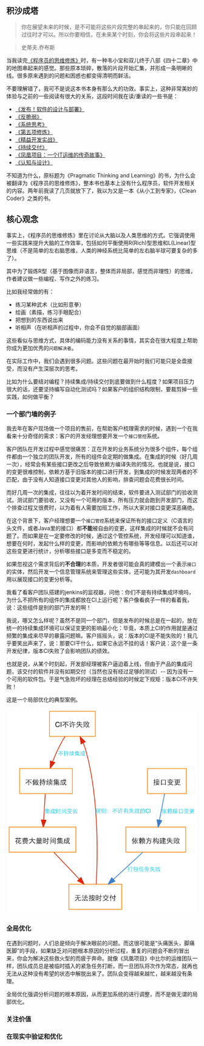 ## 积沙成塔

>你在展望未来的时候，是不可能将这些片段完整的串起来的，你只能在回顾过往时才可以。所以你要相信，在未来某个时刻，你会将这些片段串起来！

>史蒂夫.乔布斯

当我读完[《程序员的思维修炼》](https://book.douban.com/subject/5372651/)时，有一种韦小宝和双儿终于八部《四十二章》中的地图串起来的感觉。那些原本琐碎，散落的片段开始汇集，并形成一条明晰的线。很多原来遇到的问题和困惑也都变得清明而鲜活。

不要理解错了，我可不是说这本书本身有那么大的功效。事实上，这种非常美妙的体验与之前的一些阅读有很大的关系，这段时间我在读/重读的一些书是：

-  [《发布！软件的设计与部署》](https://book.douban.com/subject/26304417/)
-  [《反脆弱》](https://book.douban.com/subject/24838618/)
-  [《系统思考》](https://book.douban.com/subject/25963524/)
-  [《第五项修炼》](https://book.douban.com/subject/4051739/)
-  [《精益开发实战》](https://book.douban.com/subject/11620809/)
-  [《持续交付》](https://book.douban.com/subject/6862062/)
-  [《凤凰项目：一个IT运维的传奇故事》](https://book.douban.com/subject/26644070/)
-  [《认知与设计》](https://book.douban.com/subject/6792322/)

不知道为什么，原标题为《Pragmatic Thinking and Learning》的书，为什么会被翻译为《程序员的思维修炼》，整本书也基本上没有什么程序员，软件开发相关的内容。两年前我读了几页就放下了，我以为又是一本《从小工到专家》，《Clean Coder》之类的书。

## 核心观念

事实上，《程序员的思维修炼》里在讨论从大脑以及人类思维的方式。它强调使用一些实践来提升大脑的工作效率，包括如何平衡使用R(Rich)型思维和L(Linear)型思维（不是简单的左右脑思维，人类的神经系统比简单的左右脑半球可要复杂的多了）。

其中为了锻炼R型（基于图像而非语言，整体而非局部，感觉而非理性）的思维，作者建议做一些编程、写作之外的练习。

比如我经常做的有：

-  练习某种武术（比如形意拳）
-  绘画（素描，练习手眼配合）
-  把想到的东西说出来
-  听相声（在听相声的过程中，你会不自觉的脑部画面）

这些看似与思维方式，具体的编码能力没有关系的事情，其实会在很大程度上帮助你成为更加优秀的`问题解决者`。

在实际工作中，我们会遇到很多问题。这些问题在最开始时我们可能只是全盘接受，而没有产生深层次的思考。

比如为什么要结对编程？持续集成/持续交付到底要做到什么程度？如果项目压力很大的话，还要坚持编写自动化测试吗？如果客户的组织结构限制，要裁剪掉一些实践，如何做平衡？

### 一个部门墙的例子

我去年在客户现场做一个项目的售前，在帮助客户梳理需求的时候，遇到一个在我看来十分奇怪的需求：客户的开发经理想要开发一个`接口管控`系统。

客户团队在开发过程中感觉很痛苦：正在开发的业务系统分为很多个组件，每个组件都由一个独立的团队开发，所有的组件会定期的做集成。在集成的时候（好几周一次），经常会有某些接口更改之后导致依赖方编译失败的情况。也就是说，接口的变更很难控制，依赖方基于旧版本的接口进行开发，到集成的时候发现两者的不匹配，由于没有人知道接口变更对其他人的影响，排查问题会花费很长时间。

而好几周一次的集成，往往以为着开发时间的结束，软件要进入测试部门的验收测试。测试部门要验收，又没有一个可用的版本，所有压力就会跑到开发部门，而这个排查过程又很费时，以为着有人需要加班工作，所以大家对接口变更深恶痛绝。

在这个背景下，客户经理想要一个`接口管控`系统来保证所有的接口定义（C语言的头文件，或者Java里的接口）都**不能**被自由的变更，这样集成的时候就不会有问题了。而如果是在一定要修改的时候，通过这个管控系统，开发经理可以知道谁，想要在何时，发起什么样的变更，而影响的依赖方有哪些等等信息。以后还可以对这些变更进行统计，分析哪些接口是多变而不稳定的。

如果忽视这个需求背后的**不合理**的本质，开发者很可能会真的建模出一个表示`接口`的实体，然后开发一个信息管理系统来管理这些实体，还可能为其开发`dashboard`用以展现接口的变更分析等。

我看了看客户团队搭建的jenkins的监视器，问他：你们不是有持续集成环境吗，为什么不把所有的组件的集成都放在CI上运行呢？客户像看疯子一样的看着我，说：这些组件是别的部门开发的啊！

我说，哪又怎么样呢？虽然不是同一个部门，但是发布的时候总是在一起的，放在统一的持续集成环境可以保证变更的影响最小化：毕竟，本质上CI的作用就是通过频繁的集成来尽早的暴露问题嘛。客户摇摇头，说：版本的CI是不能失败的！我几乎要笑出声来了，说：那要CI干什么，如果它永远不挂的话！客户说：这个是一条开发纪律，版本CI失败了会影响团队的绩效。

也就是说，从某个时刻起，开发部经理被客户逼迫着上线，但由于产品的集成问题，该交付的软件并没有如期交付（当然也没有经过足够的测试）-- 因为没有一个可用的软件包。于是气急败坏的经理在总结经验的时候定下规矩：版本CI不许失败！

这是一个局部优化的典型案例。

![视图](images/anti-pattern.png)

### 全局优化

在遇到问题时，人们总是倾向于解决眼前的问题。而这很可能是“头痛医头，脚痛医脚”的手段，如果缺乏对问题根本原因的分析过程，重复的问题会不断的冒出来，你会为解决这些救火型的而疲于奔命。就像《凤凰项目》中比尔的运维团队一样，团队成员总是被临时插入的紧急任务打断，而一旦团队将次作为常态，就再也无法从这种没有希望的状态中解脱出来了。团队会变得越来越忙，越来越没有条理。

全局优化强调分析问题的根本原因，从而更加系统的进行调整，而不是做无谓的局部优化。

### 关注价值

### 在现实中验证和优化
